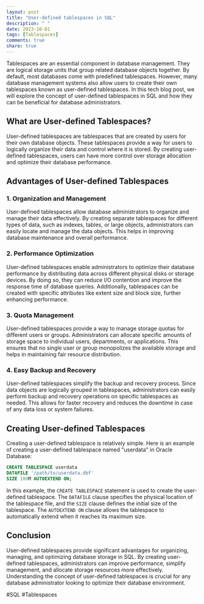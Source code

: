 ```yaml
---
layout: post
title: "User-defined tablespaces in SQL"
description: " "
date: 2023-10-01
tags: [Tablespaces]
comments: true
share: true
---
```


Tablespaces are an essential component in database management. They are logical storage units that group related database objects together. By default, most databases come with predefined tablespaces. However, many database management systems also allow users to create their own tablespaces known as user-defined tablespaces. In this tech blog post, we will explore the concept of user-defined tablespaces in SQL and how they can be beneficial for database administrators.

## What are User-defined Tablespaces?

User-defined tablespaces are tablespaces that are created by users for their own database objects. These tablespaces provide a way for users to logically organize their data and control where it is stored. By creating user-defined tablespaces, users can have more control over storage allocation and optimize their database performance.

## Advantages of User-defined Tablespaces

### 1. Organization and Management

User-defined tablespaces allow database administrators to organize and manage their data effectively. By creating separate tablespaces for different types of data, such as indexes, tables, or large objects, administrators can easily locate and manage the data objects. This helps in improving database maintenance and overall performance.

### 2. Performance Optimization

User-defined tablespaces enable administrators to optimize their database performance by distributing data across different physical disks or storage devices. By doing so, they can reduce I/O contention and improve the response time of database queries. Additionally, tablespaces can be created with specific attributes like extent size and block size, further enhancing performance.

### 3. Quota Management

User-defined tablespaces provide a way to manage storage quotas for different users or groups. Administrators can allocate specific amounts of storage space to individual users, departments, or applications. This ensures that no single user or group monopolizes the available storage and helps in maintaining fair resource distribution.

### 4. Easy Backup and Recovery

User-defined tablespaces simplify the backup and recovery process. Since data objects are logically grouped in tablespaces, administrators can easily perform backup and recovery operations on specific tablespaces as needed. This allows for faster recovery and reduces the downtime in case of any data loss or system failures.

## Creating User-defined Tablespaces

Creating a user-defined tablespace is relatively simple. Here is an example of creating a user-defined tablespace named "userdata" in Oracle Database:

```sql
CREATE TABLESPACE userdata
DATAFILE '/path/to/userdata.dbf'
SIZE 100M AUTOEXTEND ON;
```

In this example, the `CREATE TABLESPACE` statement is used to create the user-defined tablespace. The `DATAFILE` clause specifies the physical location of the tablespace file, and the `SIZE` clause defines the initial size of the tablespace. The `AUTOEXTEND ON` clause allows the tablespace to automatically extend when it reaches its maximum size.

## Conclusion

User-defined tablespaces provide significant advantages for organizing, managing, and optimizing database storage in SQL. By creating user-defined tablespaces, administrators can improve performance, simplify management, and allocate storage resources more effectively. Understanding the concept of user-defined tablespaces is crucial for any database administrator looking to optimize their database environment. 

#SQL #Tablespaces